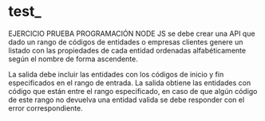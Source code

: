 # test_
EJERCICIO PRUEBA PROGRAMACIÓN NODE JS
se debe crear una API que dado un rango de códigos de
entidades o empresas clientes genere un listado con las propiedades de
cada entidad ordenadas alfabéticamente según el nombre de forma
ascendente.

La salida debe incluir las entidades con los códigos de inicio y fin
especificados en el rango de entrada.
La salida obtiene las entidades con código que están entre el rango
especificado, en caso de que algún código de este rango no devuelva
una entidad valida se debe responder con el error correspondiente.
